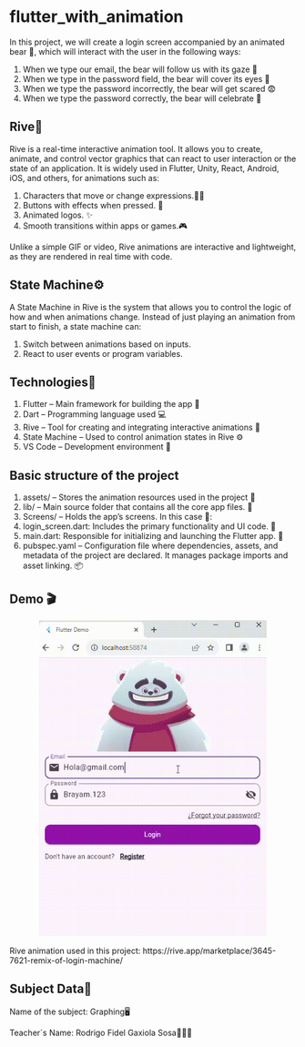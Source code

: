 # flutter_with_animation

In this project, we will create a login screen accompanied by an animated bear 🐻,
which will interact with the user in the following ways:
1) When we type our email, the bear will follow us with its gaze 👀
2) When we type in the password field, the bear will cover its eyes 🙈
3) When we type the password incorrectly, the bear will get scared 😨
4) When we type the password correctly, the bear will celebrate 🥳

## Rive🎨
Rive is a real-time interactive animation tool. It allows you to create, animate, and control vector graphics that can react to user interaction or the state of an application.
It is widely used in Flutter, Unity, React, Android, iOS, and others, for animations such as:
1) Characters that move or change expressions.🦸🏻
2) Buttons with effects when pressed. 🔘
3) Animated logos. ✨
4) Smooth transitions within apps or games.🎮

Unlike a simple GIF or video, Rive animations are interactive and lightweight, as they are rendered in real time with code.

## State Machine⚙️
A State Machine in Rive is the system that allows you to control the logic of how and when animations change.
Instead of just playing an animation from start to finish, a state machine can:
1) Switch between animations based on inputs.
2) React to user events or program variables.

## Technologies🧠
1) Flutter – Main framework for building the app 🪽
2) Dart – Programming language used 💻
3) Rive – Tool for creating and integrating interactive animations 🎨
4) State Machine – Used to control animation states in Rive ⚙️
5) VS Code – Development environment 🧰

## Basic structure of the project
1) assets/ – Stores the animation resources used in the project 📁
2) lib/ – Main source folder that contains all the core app files. 📁
3) Screens/ – Holds the app’s screens. In this case 📁: 
4) login_screen.dart: Includes the primary functionality and UI code. 📄
5) main.dart: Responsible for initializing and launching the Flutter app. 📄
6) pubspec.yaml – Configuration file where dependencies, assets, and metadata of the project are declared. It manages package imports and asset linking. 📦

## Demo 🎬
<p align="center">
  <img src="assets/Demo2.gif" alt="Demo animado" width="400">
</p>
Rive animation used in this project: https://rive.app/marketplace/3645-7621-remix-of-login-machine/

## Subject Data💾
Name of the subject: Graphing🖥️

Teacher´s Name: Rodrigo Fidel Gaxiola Sosa👨🏻‍🏫
